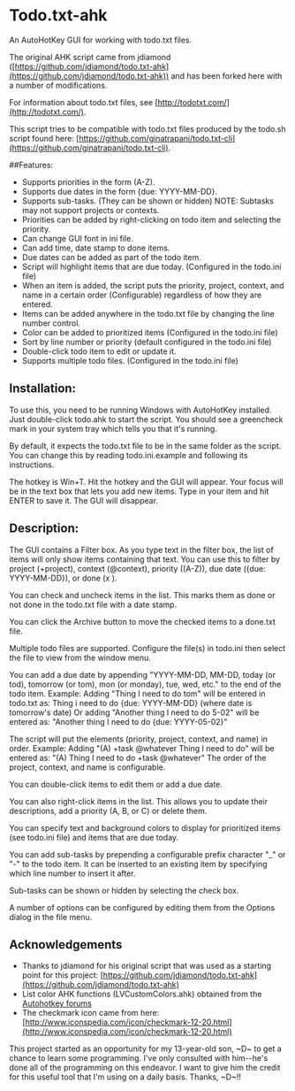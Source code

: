 ﻿
# Todo.txt-ahk #

An AutoHotKey GUI for working with todo.txt files.

The original AHK script came from jdiamond ([https://github.com/jdiamond/todo.txt-ahk](https://github.com/jdiamond/todo.txt-ahk)) and has been forked here with a number of modifications.

For information about todo.txt files, see [http://todotxt.com/](http://todotxt.com/).

This script tries to be compatible with todo.txt files produced by the todo.sh script found here: [https://github.com/ginatrapani/todo.txt-cli](https://github.com/ginatrapani/todo.txt-cli).

##Features:
* Supports priorities in the form (A-Z).
* Supports due dates in the form {due: YYYY-MM-DD}.
* Supports sub-tasks. (They can be shown or hidden) NOTE: Subtasks may not support projects or contexts.
* Priorities can be added by right-clicking on todo item and selecting the priority.
* Can change GUI font in ini file.
* Can add time, date stamp to done items.
* Due dates can be added as part of the todo item.
* Script will highlight items that are due today. (Configured in the todo.ini file)
* When an item is added, the script puts the priority, project, context, and name in a certain order (Configurable) regardless of how they are entered.
* Items can be added anywhere in the todo.txt file by changing the line number control.
* Color can be added to prioritized items (Configured in the todo.ini file)
* Sort by line number or priority (default configured in the todo.ini file)
* Double-click todo item to edit or update it.
* Supports multiple todo files. (Configured in the todo.ini file)

## Installation:
To use this, you need to be running Windows with AutoHotKey installed. Just double-click todo.ahk to start the script. You should see a greencheck mark in your system tray which tells you that it's running.

By default, it expects the todo.txt file to be in the same folder as the script. You can change this by reading todo.ini.example and following its instructions.

The hotkey is Win+T. Hit the hotkey and the GUI will appear. Your focus will be in the text box that lets you add new items. Type in your item and hit ENTER to save it. The GUI will disappear.

## Description:
The GUI contains a Filter box. As you type text in the filter box, the list of items will only show items containing that text. You can use this to filter by project (+project), context (@context), priority ((A-Z)), due date ({due: YYYY-MM-DD}), or done (x ).

You can check and uncheck items in the list. This marks them as done or not done in the todo.txt file with a date stamp.

You can click the Archive button to move the checked items to a done.txt file.

Multiple todo files are supported. Configure the file(s) in todo.ini then select the file to view from the window menu.

You can add a due date by appending "YYYY-MM-DD, MM-DD, today (or tod), tomorrow (or tom), mon (or monday), tue, wed, etc." to the end of the todo item. Example:
Adding 
    "Thing I need to do tom" 
will be entered in todo.txt as:
    Thing i need to do {due: YYYY-MM-DD} 
(where date is tomorrow's date)
Or adding
	"Another thing I need to do 5-02"
will be entered as:
	"Another thing I need to do {due: YYYY-05-02}"

The script will put the elements (priority, project, context, and name) in order. Example:
Adding
	"(A) +task @whatever Thing I need to do"
will be entered as:
	"(A) Thing I need to do +task @whatever"
The order of the project, context, and name is configurable.

You can double-click items to edit them or add a due date.

You can also right-click items in the list. This allows you to update their descriptions, add a priority (A, B, or C) or delete them.

You can specify text and background colors to display for prioritized items (see todo.ini file) and items that are due today.

You can add sub-tasks by prepending a configurable prefix character "_" or "-" to the todo item.  It can be inserted to an existing item by specifying which line number to insert it after.

Sub-tasks can be shown or hidden by selecting the check box.

A number of options can be configured by editing them from the Options dialog in the file menu.

## Acknowledgements
* Thanks to jdiamond for his original script that was used as a starting point for this project: [https://github.com/jdiamond/todo.txt-ahk](https://github.com/jdiamond/todo.txt-ahk)
* List color AHK functions (LVCustomColors.ahk) obtained from the [Autohotkey forums](http://www.autohotkey.com/forum/topic54200.html)
* The checkmark icon came from here: [http://www.iconspedia.com/icon/checkmark-12-20.html](http://www.iconspedia.com/icon/checkmark-12-20.html)

This project started as an opportunity for my 13-year-old son, ~D~ to get a chance to learn some programming.  I've only consulted with him--he's done all of the programming on this endeavor. I want to give him the credit for this useful tool that I'm using on a daily basis.  Thanks, ~D~!!
